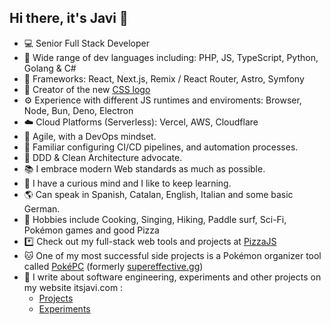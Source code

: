 ## Hi there, it's Javi 👋

- 💻 Senior Full Stack Developer
- 🌈 Wide range of dev languages including: PHP, JS, TypeScript, Python, Golang & C#
- 🧩 Frameworks: React, Next.js, Remix / React Router, Astro, Symfony
- 💅 Creator of the new [CSS logo ](https://itsjavi.com/projects/new-css-logo/)
- ⚙️ Experience with different JS runtimes and enviroments: Browser, Node, Bun, Deno, Electron
- ☁️ Cloud Platforms (Serverless): Vercel, AWS, Cloudflare
- 🔁 Agile, with a DevOps mindset.
- 🔀 Familiar configuring CI/CD pipelines, and automation processes.
- 🧱 DDD & Clean Architecture advocate.
- 📚 I embrace modern Web standards as much as possible.
- 🔬 I have a curious mind and I like to keep learning.
- 🌎 Can speak in Spanish, Catalan, English, Italian and some basic German.
- 🍕 Hobbies include Cooking, Singing, Hiking, Paddle surf, Sci-Fi, Pokémon games and good Pizza
- *️⃣ Check out my full-stack web tools and projects at [PizzaJS](https://github.com/pizzajsdev)
- 🐱 One of my most successful side projects is a Pokémon organizer tool called [PokéPC](https://pokepc.net/) (formerly [supereffective.gg](https://supereffective.gg/))
- 📝 I write about software engineering, experiments and other projects on my website itsjavi.com :
  - [Projects](https://itsjavi.com/projects)
  - [Experiments](https://itsjavi.com/experiments)
